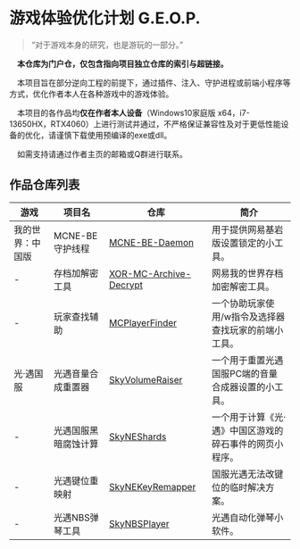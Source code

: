 # 游戏体验优化计划 G.E.O.P.
> “对于游戏本身的研究，也是游玩的一部分。”

&emsp;**本仓库为门户仓，仅包含指向项目独立仓库的索引与超链接。**

&emsp;本项目旨在部分逆向工程的前提下，通过插件、注入、守护进程或前端小程序等方式，优化作者本人在各种游戏中的游戏体验。

&emsp;本项目的各作品均**仅在作者本人设备**（Windows10家庭版 x64，i7-13650HX，RTX4060）上进行测试并通过，不严格保证兼容性及对于更低性能设备的优化，请谨慎下载使用预编译的exe或dll。

&emsp;如需支持请通过作者主页的邮箱或Q群进行联系。

## 作品仓库列表
|游戏|项目名|仓库|简介|
|-|-|-|-|
|我的世界：中国版|MCNE-BE守护线程|[MCNE-BE-Daemon](https://github.com/HTMonkeyG/MCNE-BE-Daemon)|用于提供网易基岩版设置锁定的小工具。|
|-|存档加解密工具|[XOR-MC-Archive-Decrypt](https://github.com/HTMonkeyG/XOR-MC-Archive-Decrypt)|网易我的世界存档加密解密工具。|
|-|玩家查找辅助|[MCPlayerFinder](https://github.com/HTMonkeyG/MCPlayerFinder)|一个协助玩家使用/w指令及选择器查找玩家的前端小工具。|
|光·遇国服|光遇音量合成重置器|[SkyVolumeRaiser](https://github.com/HTMonkeyG/SkyVolumeRaiser)|一个用于重置光遇国服PC端的音量合成器设置的小工具。|
|-|光遇国服黑暗腐蚀计算|[SkyNEShards](https://github.com/HTMonkeyG/SkyNEShards)|一个用于计算《光·遇》中国区游戏的碎石事件的网页小程序。|
|-|光遇键位重映射|[SkyNEKeyRemapper](https://github.com/HTMonkeyG/SkyNEKeyRemapper)|国服光遇无法改键位的临时解决方案。|
|-|光遇NBS弹琴工具|[SkyNBSPlayer](https://github.com/HTMonkeyG/SkyNBSPlayer-C)|光遇自动化弹琴小软件。|
